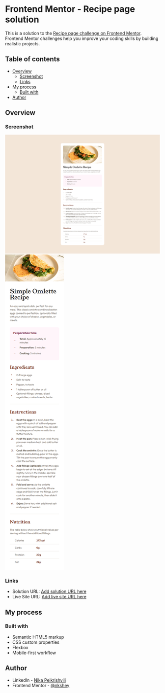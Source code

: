 # Frontend Mentor - Recipe page solution

This is a solution to the [Recipe page challenge on Frontend Mentor](https://www.frontendmentor.io/challenges/recipe-page-KiTsR8QQKm). Frontend Mentor challenges help you improve your coding skills by building realistic projects.

## Table of contents

-  [Overview](#overview)
   -  [Screenshot](#screenshot)
   -  [Links](#links)
-  [My process](#my-process)
   -  [Built with](#built-with)
-  [Author](#author)

## Overview

### Screenshot

![Desktop screenshot](./assets/design/screenshot.png)
![Mobile screenshot](./assets/design/screenshot-mobile.png)

### Links

-  Solution URL: [Add solution URL here](https://your-solution-url.com)
-  Live Site URL: [Add live site URL here](https://your-live-site-url.com)

## My process

### Built with

-  Semantic HTML5 markup
-  CSS custom properties
-  Flexbox
-  Mobile-first workflow

## Author

-  LinkedIn - [Nika Peikrishvili](https://www.linkedin.com/in/nikapeikrishvili)
-  Frontend Mentor - [@nkshey](https://www.frontendmentor.io/profile/nkshey)
